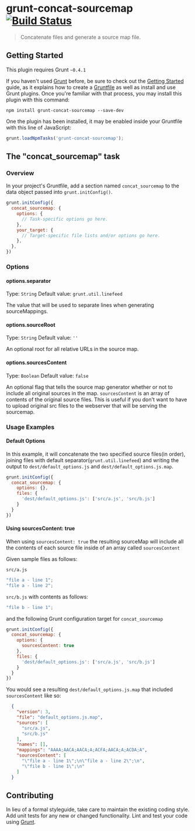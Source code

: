 grunt-concat-sourcemap [![Build Status](https://travis-ci.org/kozy4324/grunt-concat-sourcemap.png?branch=master)](https://travis-ci.org/kozy4324/grunt-concat-sourcemap)
======================

> Concatenate files and generate a source map file.

Getting Started
------------------

This plugin requires Grunt `~0.4.1`

If you haven't used [Grunt](http://gruntjs.com/) before, be sure to check out the [Getting Started](http://gruntjs.com/getting-started) guide, as it explains how to create a [Gruntfile](http://gruntjs.com/sample-gruntfile) as well as install and use Grunt plugins. Once you're familiar with that process, you may install this plugin with this command:

```shell
npm install grunt-concat-sourcemap --save-dev
```

One the plugin has been installed, it may be enabled inside your Gruntfile with this line of JavaScript:

```js
grunt.loadNpmTasks('grunt-concat-sourcemap');
```

The "concat_sourcemap" task
---------------------------

### Overview
In your project's Gruntfile, add a section named `concat_sourcemap` to the data object passed into `grunt.initConfig()`.

```js
grunt.initConfig({
  concat_sourcemap: {
    options: {
      // Task-specific options go here.
    },
    your_target: {
      // Target-specific file lists and/or options go here.
    },
  },
})
```

### Options

#### options.separator

Type: `String`
Default value: `grunt.util.linefeed`

The value that will be used to separate lines when generating sourceMappings.

#### options.sourceRoot

Type: `String`
Default value: `''`

An optional root for all relative URLs in the source map.

#### options.sourcesContent

Type: `Boolean`
Default value: `false`

An optional flag that tells the source map generator whether or not to include all original sources in the map. `sourcesContent` is an array of contents of the original source files. This is useful if you don't want to have to upload original src files to the webserver that will be serving the sourcemap.

### Usage Examples

#### Default Options

In this example, it will concatenate the two specified source files(in order), joining files with default separator(`grunt.util.linefeed`) and writing the output to `dest/default_options.js` and `dest/default_options.js.map`.

```js
grunt.initConfig({
  concat_sourcemap: {
    options: {},
    files: {
      'dest/default_options.js': ['src/a.js', 'src/b.js']
    }
  }
})
```

#### Using sourcesContent: true

When using `sourcesContent: true` the resulting sourceMap will include all the contents of each source file inside of an array called `sourcesContent`

Given sample files as follows:

`src/a.js`

```js
"file a - line 1";
"file a - line 2";

```

`src/b.js` with contents as follows:

```js
"file b - line 1";

```

and the following Grunt configuration target for `concat_sourcemap`

```js
grunt.initConfig({
  concat_sourcemap: {
    options: {
      sourcesContent: true
    },
    files: {
      'dest/default_options.js': ['src/a.js', 'src/b.js']
    }
  }
})
```

You would see a resulting `dest/default_options.js.map` that included `sourcesContent` like so:

```json
  {
    "version": 3,
    "file": "default_options.js.map",
    "sources": [
      "src/a.js",
      "src/b.js"
    ],
    "names": [],
    "mappings": "AAAA;AACA;AACA;A;ACFA;AACA;A;ACDA;A",
    "sourcesContent": [
      "\"file a - line 1\";\n\"file a - line 2\";\n",
      "\"file b - line 1\";\n"
    ]
  }
```

Contributing
------------

In lieu of a formal styleguide, take care to maintain the existing coding style. Add unit tests for any new or changed functionality. Lint and test your code using [Grunt](http://gruntjs.com/).

